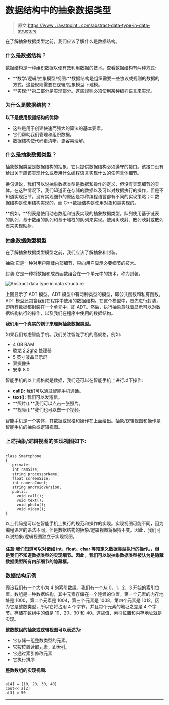 # 数据结构中的抽象数据类型

> 原文:[https://www . javatpoint . com/abstract-data-type-in-data-structure](https://www.javatpoint.com/abstract-data-type-in-data-structure)

在了解抽象数据类型之前，我们应该了解什么是数据结构。

### 什么是数据结构？

数据结构是一种组织数据以便有效利用数据的技术。查看数据结构有两种方式:

*   **数学/逻辑/抽象模型/视图:**数据结构是组织需要一些协议或规则的数据的方式。这些规则需要在逻辑/抽象模型下建模。
*   **实现:**第二部分是实现部分。这些规则必须使用某种编程语言来实现。

### 为什么是数据结构？

**以下是使用数据结构的优势:**

*   这些是用于创建快速而强大的算法的基本要素。
*   它们帮助我们管理和组织数据。
*   数据结构使代码更清晰，更容易理解。

### 什么是抽象数据类型？

抽象数据类型是数据结构的抽象，它只提供数据结构必须遵守的接口。该接口没有给出关于应该实现什么或者用什么编程语言实现什么的任何具体细节。

换句话说，我们可以说抽象数据类型是数据和操作的定义，但没有实现细节的实体。在这种情况下，我们知道正在存储的数据以及可以对数据执行的操作，但是不知道实现细节。没有实现细节的原因是每种编程语言都有不同的实现策略；C 数据结构是使用结构实现的，而 C++数据结构是使用对象和类实现的。

**例如，**列表是使用动态数组和链表实现的抽象数据类型。队列使用基于链表的队列、基于数组的队列和基于堆栈的队列来实现。使用树映射、散列映射或散列表来实现映射。

### 抽象数据类型模型

在了解抽象数据类型模型之前，我们应该了解抽象和封装。

抽象:它是一种对用户隐藏内部细节，只向用户显示必要细节的技术。

封装:它是一种将数据和成员函数组合在一个单元中的技术，称为封装。

![Abstract data type in data structure](../Images/0fb76c2d3e6c6fee2589aa6203e25130.png)

上图显示了 ADT 模型。ADT 模型中有两种类型的模型，即公共函数和私有函数。ADT 模型还包含我们在程序中使用的数据结构。在这个模型中，首先进行封装，即所有数据都封装在一个单元中，即 ADT。然后，执行抽象意味着显示可以对数据结构执行的操作，以及我们在程序中使用的数据结构。

**我们用一个真实的例子来理解抽象数据类型。**

如果我们考虑智能手机。我们关注智能手机的高规格，例如:

*   4 GB RAM
*   骁龙 2.2ghz 处理器
*   5 英寸液晶显示屏
*   双摄像头
*   安卓 8.0

智能手机的以上规格就是数据，我们还可以在智能手机上进行以下操作:

*   **call():** 我们可以通过智能手机通话。
*   **text():** 我们可以发短信。
*   **照片():**我们可以点击一张照片。
*   **视频():**我们也可以做一个视频。

智能手机是一个实体，其数据或规格和操作在上面给出。抽象/逻辑视图和操作是智能手机的抽象或逻辑视图。

### 上述抽象/逻辑视图的实现视图如下:

```

class Smartphone
{
   private:
   int ramSize;
   string processorName;
   float screenSize;
   int cameraCount;
   string androidVersion;
   public:
     void call();
     void text();
     void photo();
     void video();
} 

```

以上代码是可以在智能手机上执行的规范和操作的实现。实现视图可能不同，因为编程语言的语法不同，但是数据结构的抽象/逻辑视图将保持不变。因此，我们可以说抽象/逻辑视图独立于实现视图。

#### 注意:我们知道可以对诸如 int、float、char 等预定义数据类型执行的操作。，但是我们不知道数据类型的实现细节。因此，我们可以说抽象数据类型被认为是隐藏数据类型所有内部细节的隐藏框。

### 数据结构示例

假设我们有一个大小为 4 的索引数组。我们有一个从 0，1，2，3 开始的索引位置。数组是一种数据结构，其中元素存储在一个连续的位置。第一个元素的内存地址是 1000，第二个元素是 1004，第三个元素是 1008，第四个元素是 1012。因为它是整数类型，所以它将占用 4 个字节，并且每个元素的地址之差是 4 个字节。存储在数组中的值是 10、20、30 和 40。这些值、索引位置和内存地址就是实现。

**整数数组的抽象或逻辑视图可以表述为:**

*   它存储一组整数类型的元素。
*   它按位置读取元素，即索引。
*   它通过索引修改元素
*   它执行排序

**整数数组的实现视图:**

```

a[4] = {10, 20, 30, 40}
cout<< a[2]
a[3] = 50

```

* * *
